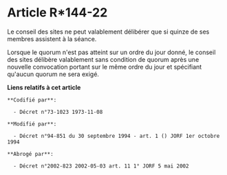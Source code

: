 # Article R*144-22

Le conseil des sites ne peut valablement délibérer que si quinze de ses membres assistent à la séance.

Lorsque le quorum n'est pas atteint sur un ordre du jour donné, le conseil des sites délibère valablement sans condition de
quorum après une nouvelle convocation portant sur le même ordre du jour et spécifiant qu'aucun quorum ne sera exigé.

**Liens relatifs à cet article**

	**Codifié par**:

	  - Décret n°73-1023 1973-11-08

	**Modifié par**:

	  - Décret n°94-851 du 30 septembre 1994 - art. 1 () JORF 1er octobre 1994

	**Abrogé par**:

	  - Décret n°2002-823 2002-05-03 art. 11 1° JORF 5 mai 2002
